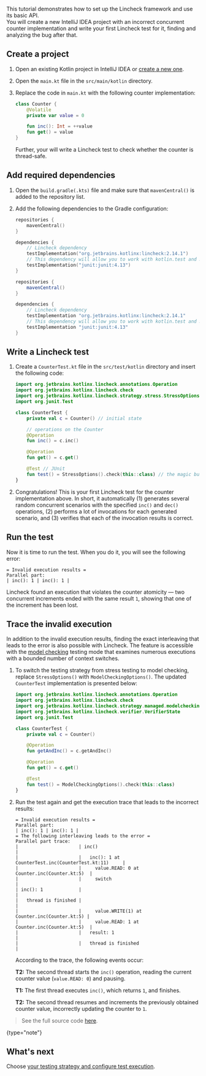 [//]: # (title: Write your first test with Lincheck)

This tutorial demonstrates how to set up the Lincheck framework and use its basic API.  
You will create a new IntelliJ IDEA project with an incorrect concurrent counter implementation 
and write your first Lincheck test for it, finding and analyzing the bug after that.


## Create a project

1. Open an existing Kotlin project in IntelliJ IDEA or [create a new one](https://kotlinlang.org/docs/jvm-get-started.html).

2. Open the `main.kt` file in the `src/main/kotlin` directory.

3. Replace the code in `main.kt` with the following counter implementation:

    ```kotlin
    class Counter {
        @Volatile
        private var value = 0
   
        fun inc(): Int = ++value
        fun get() = value
   }
    ```
   Further, your will write a Lincheck test to check whether the counter is thread-safe.

## Add required dependencies

1. Open the `build.gradle(.kts)` file and make sure that `mavenCentral()` is added to the repository list.

2. Add the following dependencies to the Gradle configuration:

   <tabs group="build-script">
   <tab title="Kotlin" group-key="kotlin">
   
   ```kotlin
   repositories {
       mavenCentral()
   }
   
   dependencies {
       // Lincheck dependency
       testImplementation("org.jetbrains.kotlinx:lincheck:2.14.1")
       // This dependency will allow you to work with kotlin.test and JUnit
       testImplementation("junit:junit:4.13")
   }
   ```
   
   </tab>
   <tab title="Groovy" group-key="groovy">
   
   ```groovy
   repositories {
       mavenCentral()
   }
   
   dependencies {
       // Lincheck dependency
       testImplementation "org.jetbrains.kotlinx:lincheck:2.14.1"
       // This dependency will allow you to work with kotlin.test and JUnit
       testImplementation "junit:junit:4.13"
   }
   ```
   </tab>
   </tabs>

## Write a Lincheck test

1. Create a `CounterTest.kt` file in the `src/test/kotlin` directory and insert the following code:

   ```kotlin
   import org.jetbrains.kotlinx.lincheck.annotations.Operation
   import org.jetbrains.kotlinx.lincheck.check
   import org.jetbrains.kotlinx.lincheck.strategy.stress.StressOptions
   import org.junit.Test
   
   class CounterTest {
       private val c = Counter() // initial state
   
       // operations on the Counter
       @Operation
       fun inc() = c.inc()
   
       @Operation
       fun get() = c.get()
   
       @Test // JUnit
       fun test() = StressOptions().check(this::class) // the magic button
   }
   ```

2. Congratulations! This is your first Lincheck test for the counter implementation above. 
   In short, it automatically 
   (1) generates several random concurrent scenarios with the specified `inc()` and `dec()` operations,
   (2) performs a lot of invocations for each generated scenario, and
   (3) verifies that each of the invocation results is correct.


## Run the test

Now it is time to run the test. When you do it, you will see the following error:

   ```text
   = Invalid execution results =
   Parallel part:
   | inc(): 1 | inc(): 1 |
   ```

   Lincheck found an execution that violates the counter atomicity — two concurrent increments ended
   with the same result `1`, showing that one of the increment has been lost.

## Trace the invalid execution

In addition to the invalid execution results, finding the exact interleaving that leads to the error is also possible with Lincheck.
The feature is accessible with the [model checking](testing-strategies.md#model-checking) testing mode 
that examines numerous executions with a bounded number of context switches.

1. To switch the testing strategy from stress testing to model checking, 
   replace `StressOptions()` with `ModelCheckingOptions()`.
   The updated `CounterTest` implementation is presented below:

   ```kotlin
   import org.jetbrains.kotlinx.lincheck.annotations.Operation
   import org.jetbrains.kotlinx.lincheck.check
   import org.jetbrains.kotlinx.lincheck.strategy.managed.modelchecking.ModelCheckingOptions
   import org.jetbrains.kotlinx.lincheck.verifier.VerifierState
   import org.junit.Test
   
   class CounterTest {
       private val c = Counter()
   
       @Operation
       fun getAndInc() = c.getAndInc()
   
       @Operation
       fun get() = c.get()
   
       @Test
       fun test() = ModelCheckingOptions().check(this::class)
   }
   ```

2. Run the test again and get the execution trace that leads to the incorrect results:

   ```text
   = Invalid execution results =
   Parallel part:
   | inc(): 1 | inc(): 1 |
   = The following interleaving leads to the error =
   Parallel part trace:
   |                      | inc()                                                 |
   |                      |   inc(): 1 at CounterTest.inc(CounterTest.kt:11)     |
   |                      |     value.READ: 0 at Counter.inc(Counter.kt:5)  |
   |                      |     switch                                            |
   | inc(): 1             |                                                       |
   |   thread is finished |                                                       |
   |                      |     value.WRITE(1) at Counter.inc(Counter.kt:5) |
   |                      |     value.READ: 1 at Counter.inc(Counter.kt:5)  |
   |                      |   result: 1                                           |
   |                      |   thread is finished                                  |
   ```

   According to the trace, the following events occur:

   **T2:** The second thread starts the `inc()` operation, reading the current counter value (`value.READ: 0`) and pausing.

   **T1:** The first thread executes `inc()`, which returns `1`, and finishes.  

   **T2:** The second thread resumes and increments the previously obtained counter value, incorrectly updating the counter to `1`.

> See the full source code [here](https://github.com/Kotlin/kotlinx-lincheck/blob/guide/src/jvm/test/org/jetbrains/kotlinx/lincheck/test/guide/CounterTest.kt).
>
{type="note"}

## What's next

Choose [your testing strategy and configure test execution](testing-strategies.md).